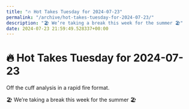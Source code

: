 ```yaml
---
title: "🔥 Hot Takes Tuesday for 2024-07-23"
permalink: "/archive/hot-takes-tuesday-for-2024-07-23/"
description: "🏖️ We’re taking a break this week for the summer 🏖️"
date: 2024-07-23 21:59:49.528337+00:00
---
```


<!-- buttondown-editor-mode: plaintext --><h1><span style="color: rgb(0, 0, 0)">🔥 </span>Hot Takes Tuesday for 2024-07-23</h1><p>Off the cuff analysis in a rapid fire format.</p><p>🏖️ <span>We’re taking a break this week for the summer 🏖️</span></p>
